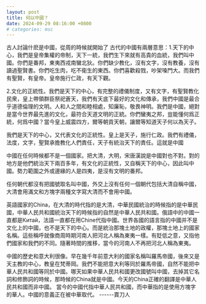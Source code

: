 ```yaml
---
layout: post
title: 何以中國？
date: 2024-09-29 08:16:00 +0800
# categories: msc
---
```

古人討論什麽是中國，從周的時候就開始了
古代的中國有兩層意思：1.天下的中心，我們是皇帝集權的帝制，天下一統，我們生下來就有高貴的血統，我們叫中國。你們是番邦，東夷西戎南蠻北狄。你們缺少教化，沒有文字，沒有教養，沒有讀過聖賢書。你們吃生肉，吃不衛生的東西。你們喜歡殺戮，吵架嗓門大。而我們有聖賢，有皇帝。皇帝施行仁政，有天下觀。

2.文化的正統性。我們是天下的中心，有完整的禮儀制度，又有文字，有聖賢教化民衆，皇上帶領群臣祭祀蒼天，我們有天底下最好的文化和傳承，我們中國是最合乎道德倫理的文明。人和人之間和睦相處，知廉恥，敬畏神明。我們是中國，絕對是當今世界最先進的文化，最符合天道文明的正統。你們蠻夷之邦，豈能懂何爲正統，何爲中國？當今皇上威震四方，爾等朝貢天朝，讓爾等知道天子何以為天子。

我們是天下的中心，又代表文化的正統性。皇上是天子，施行仁政。我們有禮儀，法度，文字，聖賢承擔教化人們責任，天子有統治天下的責任。這就是中國

中國在任何時候都不是一個國家。把大清，大明，宋唐漢說是中國對也不對。對的地方是他們統治天下兩百多年，有文化的正統性，又自稱天下的中心，因此叫中國。勢力範圍之外或邊緣的人是四夷，是沒有文明的番邦。

任何朝代都沒有把國號取名叫中國，外交上沒有任何一個朝代包括大清自稱中國，大清會用滿文和方塊字兩種文字寫大清而不會用中國。

英語國家的China，在大清的時代指的是大清，中華民國統治的時候指的是中華民國，中華人民共和國統治天下的時候指的自然是中華人民共和國。俄語中的中國一直都是Китай，法語一直都在用Chine代指中國。世界各國的語言指的中國并不是文化上的中國，也不是天下的中心。而是統治那塊土地的政權，那塊土地上的國家名稱。這些稱呼就像商周時期河南人把河北人稱為東夷一樣。有貶低之意，又指他們國家和我們的不同。隨著時間的推移，當今的河南人不再把河北人稱為東夷。

中國的歷史和意大利很像。早在幾千年前意大利的國家名稱叫羅馬帝國，後來又是天主教的中心，教皇在梵蒂岡。我們不能把意大利等同於羅馬帝國，自然不能把中華人民共和國等同於中國。哪天如果中華人民共和國更改國號叫中國，去掉其它名詞和修飾詞的時候，那時候的China就是中國。今天的China正確的翻譯是中華人民共和國而非中國。
當今的中國代指中華人民共和國，而中華指的是使用方塊字的華人。中國的意義正在被中華取代。  ------賣刀人


